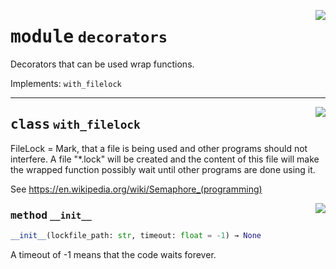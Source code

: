 <!-- markdownlint-disable -->

<a href="https://github.com/tum-esm/utils/tree/main/tum_esm_utils/decorators.py#L0"><img align="right" style="float:right;" src="https://img.shields.io/badge/-source-cccccc?style=flat-square"></a>

# <kbd>module</kbd> `decorators`
Decorators that can be used wrap functions. 

Implements: `with_filelock` 



---

<a href="https://github.com/tum-esm/utils/tree/main/tum_esm_utils/decorators.py#L14"><img align="right" style="float:right;" src="https://img.shields.io/badge/-source-cccccc?style=flat-square"></a>

## <kbd>class</kbd> `with_filelock`
FileLock = Mark, that a file is being used and other programs should not interfere. A file "*.lock" will be created and the content of this file will make the wrapped function possibly wait until other programs are done using it. 

See https://en.wikipedia.org/wiki/Semaphore_(programming) 

<a href="https://github.com/tum-esm/utils/tree/main/tum_esm_utils/decorators.py#L24"><img align="right" style="float:right;" src="https://img.shields.io/badge/-source-cccccc?style=flat-square"></a>

### <kbd>method</kbd> `__init__`

```python
__init__(lockfile_path: str, timeout: float = -1) → None
```

A timeout of -1 means that the code waits forever. 





